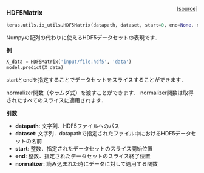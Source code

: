 <span style="float:right;">[[source]](https://github.com/fchollet/keras/blob/master/keras/utils/io_utils.py#L8)</span>
### HDF5Matrix

```python
keras.utils.io_utils.HDF5Matrix(datapath, dataset, start=0, end=None, normalizer=None)
```

Numpyの配列の代わりに使えるHDF5データセットの表現です．

__例__


```python
X_data = HDF5Matrix('input/file.hdf5', 'data')
model.predict(X_data)
```

startとendを指定することでデータセットをスライスすることができます．

normalizer関数（やラムダ式）を渡すことができます．
normalizer関数は取得されたすべてのスライスに適用されます．

__引数__

- __datapath__: 文字列．HDF5ファイルへのパス
- __dataset__: 文字列．datapathで指定されたファイル中におけるHDF5データセットの名前
- __start__: 整数．指定されたデータセットのスライス開始位置
- __end__: 整数．指定されたデータセットのスライス終了位置
- __normalizer__: 読み込まれた時にデータに対して適用する関数
